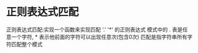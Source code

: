 # 正则表达式匹配
正则表达式匹配:实现一个函数来实现匹配 '.' '*' 的正则表达式
模式中的 . 表是任意一个字符, * 表示他前面的字符可以出现任意次(包含0次)
匹配是指字符串所有字符匹配整个模式
